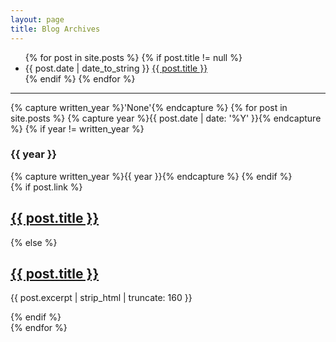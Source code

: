 ```yaml
---
layout: page
title: Blog Archives
---
```

<ul>
{% for post in site.posts %}
 {% if post.title != null %}
 <li>{{ post.date | date_to_string }} <a href="{{ post.url }}">{{ post.title }}</a></li>
 {% endif %}
{% endfor %}
</ul>

<hr>


<div id="index">
{% capture written_year %}'None'{% endcapture %}
{% for post in site.posts %}
    {% capture year %}{{ post.date | date: '%Y' }}{% endcapture %}
    {% if year != written_year %}
    <h3>{{ year }}</h3>
    {% capture written_year %}{{ year }}{% endcapture %}
    {% endif %}
    <article>
    {% if post.link %}
        <h2 class="link-post"><a href="{{ site.url }}{{ post.url }}" title="{{ post.title }}">{{ post.title }}</a> <a href="{{ post.link }}" target="_blank" title="{{ post.title }}"><i class="fa fa-link"></i></a></h2>
    {% else %}
        <h2><a href="{{ site.url }}{{ post.url }}" title="{{ post.title }}">{{ post.title }}</a></h2>
        <p>{{ post.excerpt | strip_html | truncate: 160 }}</p>
    {% endif %}
    </article>
{% endfor %}
</div><!-- /#index -->